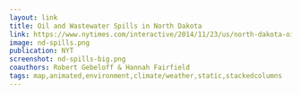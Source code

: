 ```yaml
---
layout: link
title: Oil and Wastewater Spills in North Dakota
link: https://www.nytimes.com/interactive/2014/11/23/us/north-dakota-oil-boom-downside.html#g-nd-spills
image: nd-spills.png
publication: NYT
screenshot: nd-spills-big.png
coauthors: Robert Gebeloff & Hannah Fairfield
tags: map,animated,environment,climate/weather,static,stackedcolumns
---
```

